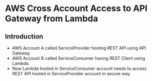 # AWS Cross Account Access to API Gateway from Lambda

## Introduction
* AWS Account A called ServiceProvider hosting REST API using API Gateway. 
* AWS Account B called ServiceConsumer having REST Client using Lambda. 
* Now Lambda hosted in ServiceConsumer account needs to access REST API hosted in ServiceProvider account in secure way.   
